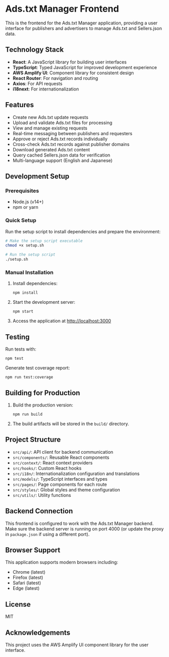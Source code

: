 # Ads.txt Manager Frontend

This is the frontend for the Ads.txt Manager application, providing a user interface for publishers and advertisers to manage Ads.txt and Sellers.json data.

## Technology Stack

- **React**: A JavaScript library for building user interfaces
- **TypeScript**: Typed JavaScript for improved development experience
- **AWS Amplify UI**: Component library for consistent design
- **React Router**: For navigation and routing
- **Axios**: For API requests
- **i18next**: For internationalization

## Features

- Create new Ads.txt update requests
- Upload and validate Ads.txt files for processing
- View and manage existing requests
- Real-time messaging between publishers and requesters
- Approve or reject Ads.txt records individually
- Cross-check Ads.txt records against publisher domains
- Download generated Ads.txt content
- Query cached Sellers.json data for verification
- Multi-language support (English and Japanese)

## Development Setup

### Prerequisites

- Node.js (v14+)
- npm or yarn

### Quick Setup

Run the setup script to install dependencies and prepare the environment:

```bash
# Make the setup script executable
chmod +x setup.sh

# Run the setup script
./setup.sh
```

### Manual Installation

1. Install dependencies:

   ```
   npm install
   ```

2. Start the development server:

   ```
   npm start
   ```

3. Access the application at [http://localhost:3000](http://localhost:3000)

## Testing

Run tests with:

```
npm test
```

Generate test coverage report:

```
npm run test:coverage
```

## Building for Production

1. Build the production version:

   ```
   npm run build
   ```

2. The build artifacts will be stored in the `build/` directory.

## Project Structure

- `src/api/`: API client for backend communication
- `src/components/`: Reusable React components
- `src/context/`: React context providers
- `src/hooks/`: Custom React hooks
- `src/i18n/`: Internationalization configuration and translations
- `src/models/`: TypeScript interfaces and types
- `src/pages/`: Page components for each route
- `src/styles/`: Global styles and theme configuration
- `src/utils/`: Utility functions

## Backend Connection

This frontend is configured to work with the Ads.txt Manager backend. Make sure the backend server is running on port 4000 (or update the proxy in `package.json` if using a different port).

## Browser Support

This application supports modern browsers including:

- Chrome (latest)
- Firefox (latest)
- Safari (latest)
- Edge (latest)

## License

MIT

## Acknowledgements

This project uses the AWS Amplify UI component library for the user interface.

